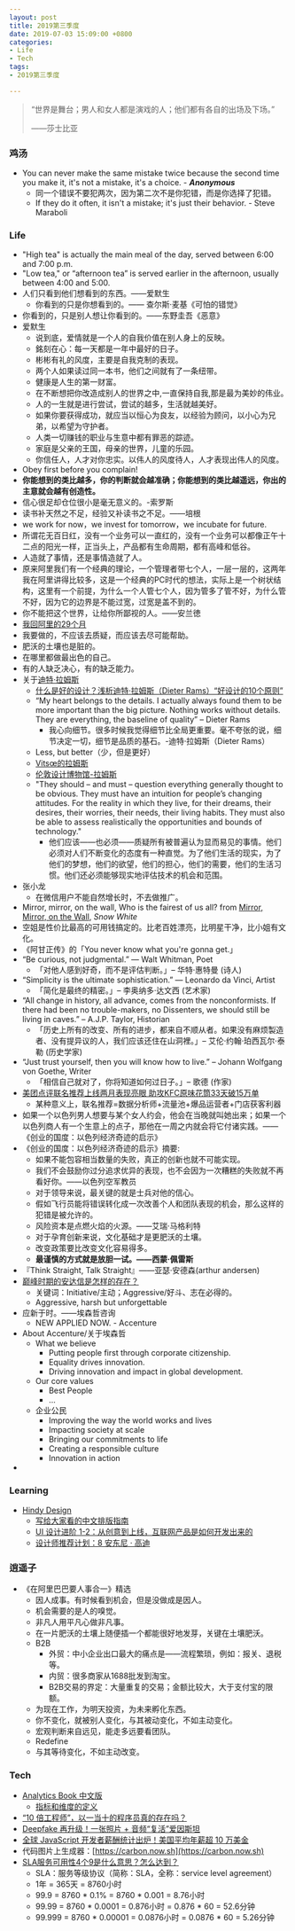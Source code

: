 ```yaml
---
layout: post
title: 2019第三季度
date: 2019-07-03 15:09:00 +0800
categories:
- Life
- Tech
tags:
- 2019第三季度

---
```


<blockquote class="blockquote-center">
<p>“世界是舞台；男人和女人都是演戏的人；他们都有各自的出场及下场。”</p>
<p>——莎士比亚</p>
</blockquote>

### 鸡汤

- You can never make the same mistake twice because the second time you make it, it's not a mistake, it's a choice. - ***Anonymous***
	- 同一个错误不要犯两次，因为第二次不是你犯错，而是你选择了犯错。
	- If they do it often, it isn't a mistake; it's just their behavior. - Steve Maraboli

### Life

- "High tea" is actually the main meal of the day, served between 6:00 and 7:00 p.m.
- "Low tea," or “afternoon tea” is served earlier in the afternoon, usually between 4:00 and 5:00.
- 人们只看到他们想看到的东西。——爱默生
  - 你看到的只是你想看到的。—— 查尔斯·麦基《可怕的错觉》
- 你看到的，只是别人想让你看到的。——东野圭吾《恶意》
- 爱默生
  - 说到底，爱情就是一个人的自我价值在别人身上的反映。
  - 銘刻在心：每一天都是一年中最好的日子。
  - 彬彬有礼的风度，主要是自我克制的表现。
  - 两个人如果读过同一本书，他们之间就有了一条纽带。
  - 健康是人生的第一财富。
  - 在不断想把你改造成别人的世界之中,一直保持自我,那是最为美妙的伟业。
  - 人的一生就是进行尝试，尝试的越多，生活就越美好。
  - 如果你要获得成功，就应当以恒心为良友，以经验为顾问，以小心为兄弟，以希望为守护者。
  - 人类一切赚钱的职业与生意中都有罪恶的踪迹。
  - 家庭是父亲的王国，母亲的世界，儿童的乐园。
  - 你信任人，人才对你忠实。以伟人的风度待人，人才表现出伟人的风度。
- Obey first before you complain!
- **你能想到的类比越多，你的判断就会越准确；你能想到的类比越遥远，你出的主意就会越有创造性。**
- 信心很足却仓位很小是毫无意义的。-索罗斯
- 读书补天然之不足，经验又补读书之不足。——培根
- we work for now，we invest for tomorrow，we incubate for future.
- 所谓花无百日红，没有一个业务可以一直红的，没有一个业务可以都像正午十二点的阳光一样，正当头上，产品都有生命周期，都有高峰和低谷。
- 人造就了事情，还是事情造就了人。
- 原来阿里我们有一个经典的理论，一个管理者带七个人，一层一层的，这两年我在阿里讲得比较多，这是一个经典的PC时代的想法，实际上是一个树状结构，这里有一个前提，为什么一个人管七个人，因为管多了管不好，为什么管不好，因为它的边界是不能过宽，过宽是盖不到的。
- 你不能把这个世界，让给你所鄙视的人。——安兰徳
- [我回阿里的29个月](https://zhuanlan.zhihu.com/p/25146682)
- 我要做的，不应该去质疑，而应该去尽可能帮助。
- 肥沃的土壤也是脏的。
- 在哪里都做最出色的自己。
- 有的人缺乏决心，有的缺乏能力。
- 关于[迪特·拉姆斯](https://zh.wikipedia.org/zh/%E8%BF%AA%E7%89%B9%C2%B7%E6%8B%89%E5%A7%86%E6%96%AF)
	- [什么是好的设计？浅析迪特·拉姆斯（Dieter Rams）“好设计的10个原则”](https://zhuanlan.zhihu.com/p/33158758)
	- “My heart belongs to the details. I actually always found them to be more important than the big picture. Nothing works without details. They are everything, the baseline of quality” – Dieter Rams
		- 我心向细节。很多时候我觉得细节比全局更重要。毫不夸张的说，细节决定一切，细节是品质的基石。-迪特·拉姆斯（Dieter Rams）
	- Less, but better（少，但是更好）
	- [Vitsœ的拉姆斯](https://www.vitsoe.com/gb/about/dieter-rams)
	- [伦敦设计博物馆-拉姆斯](https://designmuseum.org/designers/dieter-rams)
	- "They should – and must – question everything generally thought to be obvious. They must have an intuition for people’s changing attitudes. For the reality in which they live, for their dreams, their desires, their worries, their needs, their living habits. They must also be able to assess realistically the opportunities and bounds of technology."
	  - 他们应该——也必须——质疑所有被普遍认为显而易见的事情。他们必须对人们不断变化的态度有一种直觉。为了他们生活的现实，为了他们的梦想，他们的欲望，他们的担心，他们的需要，他们的生活习惯。他们还必须能够现实地评估技术的机会和范围。
- 张小龙
	- 在微信用户不能自然增长时，不去做推广。
- Mirror, mirror, on the wall, Who is the fairest of us all? from [Mirror, Mirror, on the Wall](http://www.debunkingmandelaeffects.com/mirror-mirror-on-the-wall/), *Snow White*
- 空姐是性价比最高的可用钱搞定的。比老百姓漂亮，比明星干净，比小姐有文化。
- 《阿甘正传》的「You never know what you're gonna get.」
- “Be curious, not judgmental.” — Walt Whitman, Poet
	- 「对他人感到好奇，而不是评估判断。」– 华特‧惠特曼 (诗人)
- “Simplicity is the ultimate sophistication.” — Leonardo da Vinci, Artist
	- 「简化是最终的精密。」– 李奥纳多‧达文西 (艺术家)
- “All change in history, all advance, comes from the nonconformists. If there had been no trouble-makers, no Dissenters, we should still be living in caves.” – A.J.P. Taylor, Historian
	- 「历史上所有的改变、所有的进步，都来自不顺从者。如果没有麻烦製造者、没有提异议的人，我们应该还住在山洞裡。」– 艾伦·约翰·珀西瓦尔·泰勒 (历史学家)
- “Just trust yourself, then you will know how to live.” – Johann Wolfgang von Goethe, Writer
	- 「相信自己就对了，你将知道如何过日子。」– 歌德 (作家)
- [美团点评联名推荐上线两月表现亮眼 助攻KFC原味花筒33天破15万单](http://finance.eastmoney.com/a/201907041169479086.html)
	- 某种意义上，联名推荐=数据分析师+流量池+爆品运营者+门店获客利器
- 如果一个以色列男人想要与某个女人约会，他会在当晚就叫她出来；如果一个以色列商人有一个生意上的点子，那他在一周之内就会将它付诸实践。——《创业的国度：以色列经济奇迹的启示》
- 《创业的国度：以色列经济奇迹的启示》摘要:
	- 如果不能包容相当数量的失败，真正的创新也就不可能实现。
	- 我们不会鼓励你过分追求优异的表现，也不会因为一次糟糕的失败就不再看好你。——以色列空军教员
	- 对于领导来说，最关键的就是士兵对他的信心。
	- 假如飞行员能将错误转化成一次改善个人和团队表现的机会，那么这样的犯错是被允许的。
	- 风险资本是点燃火焰的火源。——艾瑞·马格利特
	- 对于孕育创新来说，文化基础才是更肥沃的土壤。
	- 改变政策要比改变文化容易得多。
	- **最谨慎的方式就是放胆一试。——西蒙·佩雷斯**
- 『Think Straight, Talk Straight』——亚瑟·安德森(arthur andersen)	
- [巅峰时期的安达信是怎样的存在？](https://www.zhihu.com/question/37344892)
	- 关键词：Initiative/主动；Aggressive/好斗、志在必得的。
	- Aggressive, harsh but unforgettable
- 应新于时。——埃森哲咨询
	- NEW APPLIED NOW. - Accenture
- About Accenture/关于埃森哲
	- What we believe
		- Putting people first through corporate citizenship.
		- Equality drives innovation.
		- Driving innovation and impact in global development.
	- Our core values
		- Best People
		- ...
	- 企业公民
		- Improving the way the world works and lives
		- Impacting society at scale
		- Bringing our commitments to life
		- Creating a responsible culture
		- Innovation in action
- 


### Learning

- [Hindy Design](https://zhuanlan.zhihu.com/uicircle)
	- [写给大家看的中文排版指南](https://zhuanlan.zhihu.com/p/20506092)
	- [UI 设计进阶 1-2：从创意到上线，互联网产品是如何开发出来的](https://zhuanlan.zhihu.com/p/34249920)
	- [设计师推荐计划：8 安东尼 · 高迪](https://zhuanlan.zhihu.com/p/32829349)

### 逍遥子

- 《在阿里巴巴要人事合一》精选
	- 因人成事。有时候看到机会，但是没做成是因人。
	- 机会需要的是人的嗅觉。
	- 非凡人用平凡心做非凡事。
	- 在一片肥沃的土壤上随便插一个都能很好地发芽，关键在土壤肥沃。
	- B2B
		- 外贸：中小企业出口最大的痛点是——流程繁琐，例如：报关、退税等。
		- 内贸：很多商家从1688批发到淘宝。
		- B2B交易的界定：大量重复的交易；金额比较大，大于支付宝的限额。
	- 为现在工作，为明天投资，为未来孵化东西。
	- 你不变化，就被别人变化，与其被动变化，不如主动变化。
	- 宏观判断来自远见，能走多远要看团队。
	- Redefine
	- 与其等待变化，不如主动改变。


### Tech

- [Analytics Book 中文版](http://cn.analyticsbook.org/)
	- [指标和维度的定义](http://cn.analyticsbook.org/definitions-of-metrics-and-dimensions/)
- [“10 倍工程师”，以一当十的程序员真的存在吗？](https://www.infoq.cn/article/Qg64MyvgDW-k4pElXuBy)
- [Deepfake 再升级！一张照片 + 音频“复活”爱因斯坦](https://www.infoq.cn/article/CM72xuNm35pNdrw7p_yT)
- [全球 JavaScript 开发者薪酬统计出炉！美国平均年薪超 10 万美金](https://www.infoq.cn/article/zNQ8Wx3p2-M9EKt68FuB)
- 代码图片上生成器：[https://carbon.now.sh](https://carbon.now.sh)
- [SLA服务可用性4个9是什么意思？怎么达到？](https://cloud.tencent.com/developer/article/1080683)
	- SLA：服务等级协议（简称：SLA，全称：service level agreement）
	- 1年 = 365天 = 8760小时
	- 99.9 = 8760 * 0.1% = 8760 * 0.001 = 8.76小时
	- 99.99 = 8760 * 0.0001 = 0.876小时 = 0.876 * 60 = 52.6分钟
	- 99.999 = 8760 * 0.00001 = 0.0876小时 = 0.0876 * 60 = 5.26分钟
